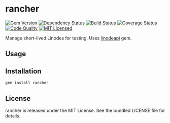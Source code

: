 rancher
=========

[![Gem Version](https://img.shields.io/gem/v/rancher.svg)](https://rubygems.org/gems/rancher)
[![Dependency Status](https://img.shields.io/gemnasium/akerl/rancher.svg)](https://gemnasium.com/akerl/rancher)
[![Build Status](https://img.shields.io/circleci/project/akerl/rancher.svg)](https://circleci.com/gh/akerl/rancher)
[![Coverage Status](https://img.shields.io/codecov/c/github/akerl/rancher.svg)](https://codecov.io/github/akerl/rancher)
[![Code Quality](https://img.shields.io/codacy/09d3e25bf75e472fa11afb0dfd79b2a2.svg)](https://www.codacy.com/app/akerl/rancher)
[![MIT Licensed](https://img.shields.io/badge/license-MIT-green.svg)](https://tldrlegal.com/license/mit-license)

Manage short-lived Linodes for testing. Uses [linodeapi](https://github.com/akerl/linodeapi) gem.

## Usage

## Installation

    gem install rancher

## License

rancher is released under the MIT License. See the bundled LICENSE file for details.

